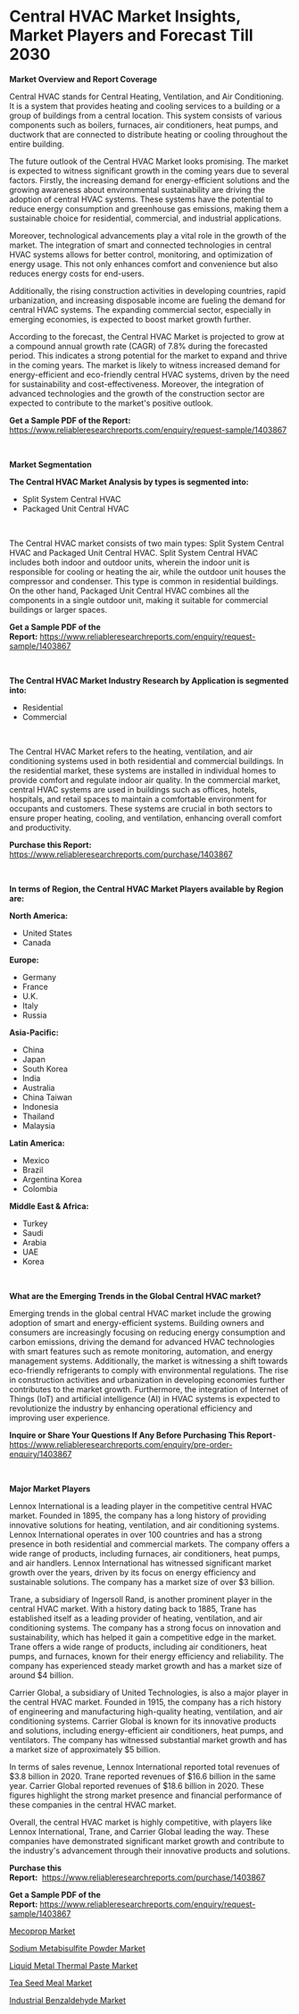 <p><h1>Central HVAC Market Insights, Market Players and Forecast Till 2030</h1></p><p><strong>Market Overview and Report Coverage</strong></p>
<p><p>Central HVAC stands for Central Heating, Ventilation, and Air Conditioning. It is a system that provides heating and cooling services to a building or a group of buildings from a central location. This system consists of various components such as boilers, furnaces, air conditioners, heat pumps, and ductwork that are connected to distribute heating or cooling throughout the entire building.</p><p>The future outlook of the Central HVAC Market looks promising. The market is expected to witness significant growth in the coming years due to several factors. Firstly, the increasing demand for energy-efficient solutions and the growing awareness about environmental sustainability are driving the adoption of central HVAC systems. These systems have the potential to reduce energy consumption and greenhouse gas emissions, making them a sustainable choice for residential, commercial, and industrial applications.</p><p>Moreover, technological advancements play a vital role in the growth of the market. The integration of smart and connected technologies in central HVAC systems allows for better control, monitoring, and optimization of energy usage. This not only enhances comfort and convenience but also reduces energy costs for end-users.</p><p>Additionally, the rising construction activities in developing countries, rapid urbanization, and increasing disposable income are fueling the demand for central HVAC systems. The expanding commercial sector, especially in emerging economies, is expected to boost market growth further.</p><p>According to the forecast, the Central HVAC Market is projected to grow at a compound annual growth rate (CAGR) of 7.8% during the forecasted period. This indicates a strong potential for the market to expand and thrive in the coming years. The market is likely to witness increased demand for energy-efficient and eco-friendly central HVAC systems, driven by the need for sustainability and cost-effectiveness. Moreover, the integration of advanced technologies and the growth of the construction sector are expected to contribute to the market's positive outlook.</p></p>
<p><strong>Get a Sample PDF of the Report:</strong> <a href="https://www.reliableresearchreports.com/enquiry/request-sample/1403867">https://www.reliableresearchreports.com/enquiry/request-sample/1403867</a></p>
<p>&nbsp;</p>
<p><strong>Market Segmentation</strong></p>
<p><strong>The Central HVAC Market Analysis by types is segmented into:</strong></p>
<p><ul><li>Split System Central HVAC</li><li>Packaged Unit Central HVAC</li></ul></p>
<p>&nbsp;</p>
<p><p>The Central HVAC market consists of two main types: Split System Central HVAC and Packaged Unit Central HVAC. Split System Central HVAC includes both indoor and outdoor units, wherein the indoor unit is responsible for cooling or heating the air, while the outdoor unit houses the compressor and condenser. This type is common in residential buildings. On the other hand, Packaged Unit Central HVAC combines all the components in a single outdoor unit, making it suitable for commercial buildings or larger spaces.</p></p>
<p><strong>Get a Sample PDF of the Report:</strong>&nbsp;<a href="https://www.reliableresearchreports.com/enquiry/request-sample/1403867">https://www.reliableresearchreports.com/enquiry/request-sample/1403867</a></p>
<p>&nbsp;</p>
<p><strong>The Central HVAC Market Industry Research by Application is segmented into:</strong></p>
<p><ul><li>Residential</li><li>Commercial</li></ul></p>
<p>&nbsp;</p>
<p><p>The Central HVAC Market refers to the heating, ventilation, and air conditioning systems used in both residential and commercial buildings. In the residential market, these systems are installed in individual homes to provide comfort and regulate indoor air quality. In the commercial market, central HVAC systems are used in buildings such as offices, hotels, hospitals, and retail spaces to maintain a comfortable environment for occupants and customers. These systems are crucial in both sectors to ensure proper heating, cooling, and ventilation, enhancing overall comfort and productivity.</p></p>
<p><strong>Purchase this Report:</strong>&nbsp; <a href="https://www.reliableresearchreports.com/purchase/1403867">https://www.reliableresearchreports.com/purchase/1403867</a></p>
<p>&nbsp;</p>
<p><strong>In terms of Region, the Central HVAC Market Players available by Region are:</strong></p>
<p>
    <p> <strong> North America: </strong>
        <ul>
            <li>United States</li>
            <li>Canada</li>
        </ul>
        </p> 
    <p> <strong> Europe: </strong>
        <ul>
            <li>Germany</li>
            <li>France</li>
            <li>U.K.</li>
            <li>Italy</li>
            <li>Russia</li>
        </ul>
        </p> 
    <p> <strong> Asia-Pacific: </strong>
        <ul>
            <li>China</li>
            <li>Japan</li>
            <li>South Korea</li>
            <li>India</li>
            <li>Australia</li>
            <li>China Taiwan</li>
            <li>Indonesia</li>
            <li>Thailand</li>
            <li>Malaysia</li>
        </ul>
        </p> 
    <p> <strong> Latin America: </strong>
        <ul>
            <li>Mexico</li>
            <li>Brazil</li>
            <li>Argentina Korea</li>
            <li>Colombia</li>
        </ul>
        </p> 
    <p> <strong> Middle East & Africa: </strong>
        <ul>
            <li>Turkey</li>
            <li>Saudi</li>
            <li>Arabia</li>
            <li>UAE</li>
            <li>Korea</li>
        </ul>
    </p>
    </p>
<p>&nbsp;</p>
<p><strong>What are the Emerging Trends in the Global Central HVAC market?</strong></p>
<p><p>Emerging trends in the global central HVAC market include the growing adoption of smart and energy-efficient systems. Building owners and consumers are increasingly focusing on reducing energy consumption and carbon emissions, driving the demand for advanced HVAC technologies with smart features such as remote monitoring, automation, and energy management systems. Additionally, the market is witnessing a shift towards eco-friendly refrigerants to comply with environmental regulations. The rise in construction activities and urbanization in developing economies further contributes to the market growth. Furthermore, the integration of Internet of Things (IoT) and artificial intelligence (AI) in HVAC systems is expected to revolutionize the industry by enhancing operational efficiency and improving user experience.</p></p>
<p><strong>Inquire or Share Your Questions If Any Before Purchasing This Report</strong>- <a href="https://www.reliableresearchreports.com/enquiry/pre-order-enquiry/1403867">https://www.reliableresearchreports.com/enquiry/pre-order-enquiry/1403867</a></p>
<p>&nbsp;</p>
<p><strong>Major Market Players</strong></p>
<p><p>Lennox International is a leading player in the competitive central HVAC market. Founded in 1895, the company has a long history of providing innovative solutions for heating, ventilation, and air conditioning systems. Lennox International operates in over 100 countries and has a strong presence in both residential and commercial markets. The company offers a wide range of products, including furnaces, air conditioners, heat pumps, and air handlers. Lennox International has witnessed significant market growth over the years, driven by its focus on energy efficiency and sustainable solutions. The company has a market size of over $3 billion.</p><p>Trane, a subsidiary of Ingersoll Rand, is another prominent player in the central HVAC market. With a history dating back to 1885, Trane has established itself as a leading provider of heating, ventilation, and air conditioning systems. The company has a strong focus on innovation and sustainability, which has helped it gain a competitive edge in the market. Trane offers a wide range of products, including air conditioners, heat pumps, and furnaces, known for their energy efficiency and reliability. The company has experienced steady market growth and has a market size of around $4 billion.</p><p>Carrier Global, a subsidiary of United Technologies, is also a major player in the central HVAC market. Founded in 1915, the company has a rich history of engineering and manufacturing high-quality heating, ventilation, and air conditioning systems. Carrier Global is known for its innovative products and solutions, including energy-efficient air conditioners, heat pumps, and ventilators. The company has witnessed substantial market growth and has a market size of approximately $5 billion.</p><p>In terms of sales revenue, Lennox International reported total revenues of $3.8 billion in 2020. Trane reported revenues of $16.6 billion in the same year. Carrier Global reported revenues of $18.6 billion in 2020. These figures highlight the strong market presence and financial performance of these companies in the central HVAC market.</p><p>Overall, the central HVAC market is highly competitive, with players like Lennox International, Trane, and Carrier Global leading the way. These companies have demonstrated significant market growth and contribute to the industry's advancement through their innovative products and solutions.</p></p>
<p><strong>Purchase this Report:</strong>&nbsp;&nbsp;<a href="https://www.reliableresearchreports.com/purchase/1403867">https://www.reliableresearchreports.com/purchase/1403867</a></p>
<p></p>
<p><strong>Get a Sample PDF of the Report:</strong>&nbsp;<a href="https://www.reliableresearchreports.com/enquiry/request-sample/1403867">https://www.reliableresearchreports.com/enquiry/request-sample/1403867</a></p>
<p><p><a href="https://medium.com/@henrywheeler53/mecoprop-market-analysis-its-cagr-market-segmentation-and-global-industry-overview-d818fc073b77">Mecoprop Market</a></p><p><a href="https://www.linkedin.com/pulse/sodium-metabisulfite-powder-market-size-2023-lgpxf/">Sodium Metabisulfite Powder Market</a></p><p><a href="https://www.linkedin.com/pulse/liquid-metal-thermal-paste-market-insights-players-forecast-jcaif/">Liquid Metal Thermal Paste Market</a></p><p><a href="https://medium.com/@royross51/tea-seed-meal-market-the-key-to-successful-business-strategy-forecast-till-2030-c6380154639b">Tea Seed Meal Market</a></p><p><a href="https://www.linkedin.com/pulse/industrial-benzaldehyde-market-size-growth-forecast-pcnyf/">Industrial Benzaldehyde Market</a></p></p>